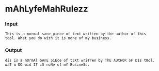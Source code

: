 # mAhLyfeMahRulezz


### Input

```
This is a normal sane piece of text written by the author of this tool. What you do with it is none of my business.
```

### Output

```
dis is a nOrmAl SAnE piEce of t3Xt wriTTen by ThE AUtHOR oF DIs t0ol. waT u DO wid IT iS noNe of mY BusineSs.
```
